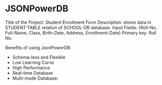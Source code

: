 # JSONPowerDB


Title of the Project: Student Enrollment Form
Description: stores data in STUDENT-TABLE relation of SCHOOL-DB database.
Input Fields: {Roll-No, Full-Name, Class, Birth-Date, Address, Enrollment-Date}
Primary key: Roll No.

Benefits of using JsonPowerDB:
- Schema-less and Flexible
- Low Learning Curve
- High Performance
- Real-time Database
- Multi-mode Database:

